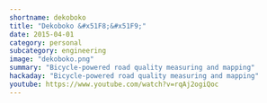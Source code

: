 ```yaml
---
shortname: dekoboko
title: "Dekoboko &#x51F8;&#x51F9;"
date: 2015-04-01
category: personal
subcategory: engineering
image: "dekoboko.png"
summary: "Bicycle-powered road quality measuring and mapping"
hackaday: "Bicycle-powered road quality measuring and mapping"
youtube: https://www.youtube.com/watch?v=rqAj2ogiQoc
---
```

